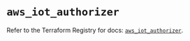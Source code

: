# `aws_iot_authorizer`

Refer to the Terraform Registry for docs: [`aws_iot_authorizer`](https://registry.terraform.io/providers/hashicorp/aws/6.8.0/docs/resources/iot_authorizer).
